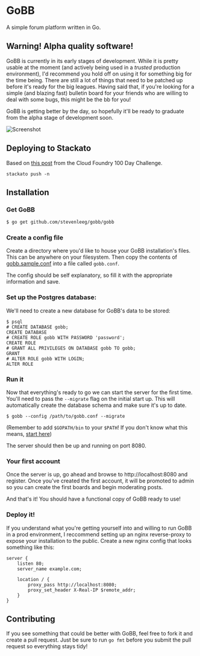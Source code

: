 # GoBB
A simple forum platform written in Go. 

## Warning! Alpha quality software!
GoBB is currently in its early stages of development. While it is pretty usable at the moment (and actively being used in a *trusted* production environment), I'd recommend you hold off on using it for something big for the time being. There are still a lot of things that need to be patched up before it's ready for the big leagues. Having said that, if you're looking for a simple (and blazing fast) bulletin board for your friends who are willing to deal with some bugs, this might be the bb for you!

GoBB is getting better by the day, so hopefully it'll be ready to graduate from the alpha stage of development soon.

![Screenshot](http://imgur.com/JFSzskx.png)

## Deploying to Stackato
Based on [this post](http://blog.cloudfoundry.gr.jp/2015/07/cf100apps-031-gobb.html) from the Cloud Foundry 100 Day Challenge.

```
stackato push -n
```


## Installation

### Get GoBB
````sh
$ go get github.com/stevenleeg/gobb/gobb
````

### Create a config file
Create a directory where you'd like to house your GoBB installation's files. This can be anywhere on your filesystem. Then copy the contents of [gobb.sample.conf](https://github.com/stevenleeg/gobb/blob/master/gobb/gobb.sample.conf) into a file called `gobb.conf`.

The config should be self explanatory, so fill it with the appropriate information and save.

### Set up the Postgres database:
We'll need to create a new database for GoBB's data to be stored:

```
$ psql
# CREATE DATABASE gobb;
CREATE DATABASE
# CREATE ROLE gobb WITH PASSWORD 'password';
CREATE ROLE
# GRANT ALL PRIVILEGES ON DATABASE gobb TO gobb;
GRANT
# ALTER ROLE gobb WITH LOGIN;
ALTER ROLE
```

### Run it
Now that everything's ready to go we can start the server for the first time. You'll need to pass the `--migrate` flag on the initial start up. This will automatically create the database schema and make sure it's up to date. 

```
$ gobb --config /path/to/gobb.conf --migrate
```

(Remember to add `$GOPATH/bin` to your `$PATH`! If you don't know what this means, [start here](http://askubuntu.com/questions/60218/how-to-add-a-directory-to-my-path))

The server should then be up and running on port 8080.

### Your first account
Once the server is up, go ahead and browse to http://localhost:8080 and register. Once you've created the first account, it will be promoted to admin so you can create the first boards and begin moderating posts.

And that's it! You should have a functional copy of GoBB ready to use!

### Deploy it!
If you understand what you're getting yourself into and willing to run GoBB in a prod environment, I reccommend setting up an nginx reverse-proxy to expose your installation to the public. Create a new nginx config that looks something like this:

```Nginx
server {
    listen 80;
    server_name example.com;

    location / {
        proxy_pass http://localhost:8080;
        proxy_set_header X-Real-IP $remote_addr;
    }
}
```

## Contributing
If you see something that could be better with GoBB, feel free to fork it and create a pull request. Just be sure to run `go fmt` before you submit the pull request so everything stays tidy!

